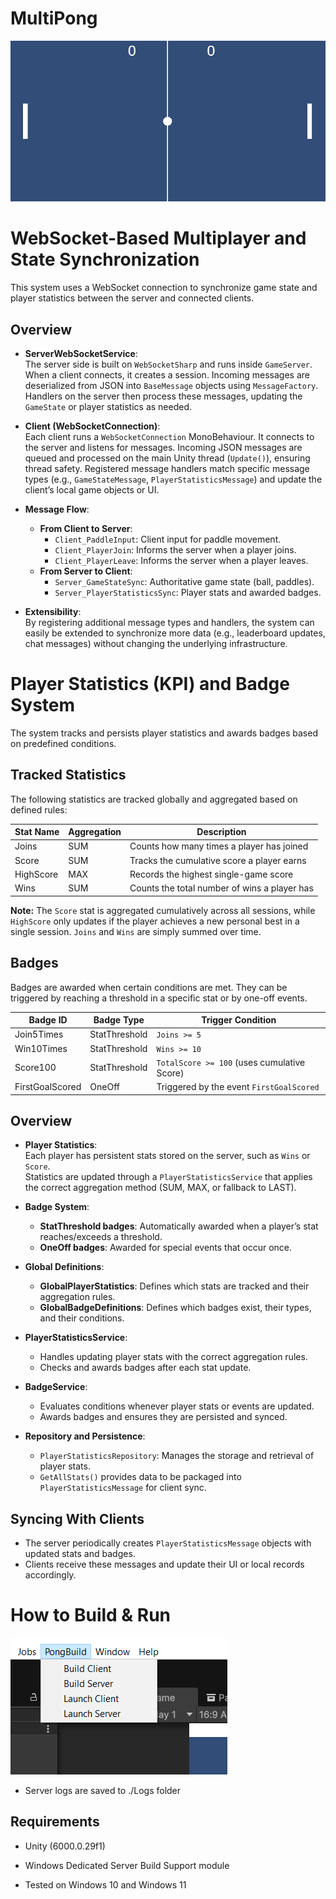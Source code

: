 # MultiPong

![alt text](./imgs/game.png)
 
# WebSocket-Based Multiplayer and State Synchronization

This system uses a WebSocket connection to synchronize game state and player statistics between the server and connected clients.

## Overview

- **ServerWebSocketService**:  
  The server side is built on `WebSocketSharp` and runs inside `GameServer`. When a client connects, it creates a session. Incoming messages are deserialized from JSON into `BaseMessage` objects using `MessageFactory`. Handlers on the server then process these messages, updating the `GameState` or player statistics as needed.

- **Client (WebSocketConnection)**:  
  Each client runs a `WebSocketConnection` MonoBehaviour. It connects to the server and listens for messages. Incoming JSON messages are queued and processed on the main Unity thread (`Update()`), ensuring thread safety. Registered message handlers match specific message types (e.g., `GameStateMessage`, `PlayerStatisticsMessage`) and update the client’s local game objects or UI.

- **Message Flow**:
  - **From Client to Server**:  
    - `Client_PaddleInput`: Client input for paddle movement.  
    - `Client_PlayerJoin`: Informs the server when a player joins.  
    - `Client_PlayerLeave`: Informs the server when a player leaves.
  - **From Server to Client**:  
    - `Server_GameStateSync`: Authoritative game state (ball, paddles).  
    - `Server_PlayerStatisticsSync`: Player stats and awarded badges.

- **Extensibility**:  
  By registering additional message types and handlers, the system can easily be extended to synchronize more data (e.g., leaderboard updates, chat messages) without changing the underlying infrastructure.


# Player Statistics (KPI) and Badge System

The system tracks and persists player statistics and awards badges based on predefined conditions.

## Tracked Statistics

The following statistics are tracked globally and aggregated based on defined rules:

| Stat Name   | Aggregation | Description                                   |
|-------------|-------------|-----------------------------------------------|
| Joins       | SUM         | Counts how many times a player has joined     |
| Score       | SUM         | Tracks the cumulative score a player earns    |
| HighScore   | MAX         | Records the highest single-game score         |
| Wins        | SUM         | Counts the total number of wins a player has  |

**Note:** The `Score` stat is aggregated cumulatively across all sessions, while `HighScore` only updates if the player achieves a new personal best in a single session. `Joins` and `Wins` are simply summed over time.

## Badges

Badges are awarded when certain conditions are met. They can be triggered by reaching a threshold in a specific stat or by one-off events.

| Badge ID         | Badge Type      | Trigger Condition                            |
|------------------|-----------------|-----------------------------------------------|
| Join5Times       | StatThreshold   | `Joins >= 5`                                 |
| Win10Times       | StatThreshold   | `Wins >= 10`                                 |
| Score100         | StatThreshold   | `TotalScore >= 100` (uses cumulative Score)   |
| FirstGoalScored  | OneOff          | Triggered by the event `FirstGoalScored`      |

## Overview

- **Player Statistics**:  
  Each player has persistent stats stored on the server, such as `Wins` or `Score`.  
  Statistics are updated through a `PlayerStatisticsService` that applies the correct aggregation method (SUM, MAX, or fallback to LAST).

- **Badge System**:  
  - **StatThreshold badges**: Automatically awarded when a player’s stat reaches/exceeds a threshold.  
  - **OneOff badges**: Awarded for special events that occur once.

- **Global Definitions**:
  - **GlobalPlayerStatistics**: Defines which stats are tracked and their aggregation rules.
  - **GlobalBadgeDefinitions**: Defines which badges exist, their types, and their conditions.

- **PlayerStatisticsService**:
  - Handles updating player stats with the correct aggregation rules.
  - Checks and awards badges after each stat update.

- **BadgeService**:
  - Evaluates conditions whenever player stats or events are updated.
  - Awards badges and ensures they are persisted and synced.

- **Repository and Persistence**:
  - `PlayerStatisticsRepository`: Manages the storage and retrieval of player stats.
  - `GetAllStats()` provides data to be packaged into `PlayerStatisticsMessage` for client sync.

## Syncing With Clients

- The server periodically creates `PlayerStatisticsMessage` objects with updated stats and badges.
- Clients receive these messages and update their UI or local records accordingly.

# How to Build & Run

![alt text](./imgs/buildmenu.png)

- Server logs are saved to ./Logs folder

## Requirements

- Unity (6000.0.29f1)
- Windows Dedicated Server Build Support module

- Tested on Windows 10 and Windows 11
